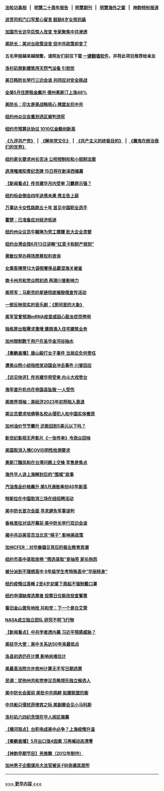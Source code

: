 #### [法轮功真相](https://github.com/gfw-breaker/truth/blob/master/README.md?t=0) &nbsp;&nbsp;|&nbsp;&nbsp; [明慧二十周年报告](https://github.com/gfw-breaker/mh-reports/blob/master/README.md?t=0) &nbsp;&nbsp;|&nbsp;&nbsp;[明慧期刊](https://github.com/gfw-breaker/mh-qikan) &nbsp;&nbsp;|&nbsp;&nbsp; [明慧海外之窗](https://github.com/gfw-breaker/mh-news/blob/master/README.md?t=0) &nbsp;&nbsp;|&nbsp;&nbsp; [神韵特别报道](https://github.com/gfw-breaker/mh-news/blob/master/shenyun.md?t=0)
#### [送货司机门口写爱心留言 鼓励8岁女孩抗癌](../pages/nsc412/n13756959.md?t=06120051) 
#### [加国市长访华后惊人改变 专家聚焦中共渗透](../pages/nsc412/n13757250.md?t=06120051) 
#### [美防长：美对台政策没变 但中共政策却变了](../pages/nsc412/n13757281.md?t=06120051) 
#### 五毛举报越来越频繁，请网友们前往下载 [一键翻墙软件](https://github.com/gfw-breaker/ssr-accounts)，并将此项目推荐给亲友
#### [洛杉矶禁新建筑用天然气设备 引担忧](../pages/nsc412/n13756969.md?t=06120051) 
#### [美日韩防长举行三边会谈 共同应对安全挑战](../pages/nsc412/n13757125.md?t=06120051) 
#### [全美5月住房租金飙升 德州奥斯汀上涨48%](../pages/nsc412/n13756873.md?t=06120051) 
#### [美防长：印太是美战略核心 携盟友抗中共](../pages/nsc412/n13757037.md?t=06120051) 
#### [纽约州众议会重划选区被判违宪](../pages/nsc412/n13756995.md?t=06120051) 
#### [纽约市预算达协议 1010亿金额创新高](../pages/nsc412/n13756993.md?t=06120051) 
#### [《九评共产党》](https://github.com/begood0513/9ping.md/blob/master/README.md) &nbsp;|&nbsp; [《解体党文化》](../../../../jtdwh.md/blob/master/README.md)  &nbsp;|&nbsp; [《共产主义的终极目的》](../../../../gczydzjmd.md/blob/master/README.md) &nbsp;|&nbsp; [《魔鬼在统治我们的世界》](../../../../mgztzwmdsj.md/blob/master/README.md) 
#### [纽约家长要求州长否决 公校控制权和小班制法案](../pages/nsc412/n13757014.md?t=06120051) 
#### [逃港罹难知青纪念碑 15日将在新泽西揭幕](../pages/nsc412/n13757028.md?t=06120051) 
#### [【新闻看点】传肖建华月内受审 习霸屏示强？](../pages/nsc412/n13756863.md?t=06120051) 
#### [纽约标会倒会四年追债未果 债主告上庭](../pages/nsc412/n13756991.md?t=06120051) 
#### [万事达卡女性路跑五十年 首见中国职业选手](../pages/nsc412/n13757019.md?t=06120051) 
#### [霍楚：已准备应对经济低迷](../pages/nsc412/n13757023.md?t=06120051) 
#### [纽约州众议员牛毓琳为劳工撑腰 批大企业贪婪](../pages/nsc412/n13757025.md?t=06120051) 
#### [纽约台湾会馆6月13日讲解“红蓝卡和财产规划”](../pages/nsc412/n13757031.md?t=06120051) 
#### [黄敏仪举办两场房屋权利咨询](../pages/nsc412/n13757032.md?t=06120051) 
#### [女乘客携带12大袋假奢侈品蒙混海关被查](../pages/nsc412/n13757034.md?t=06120051) 
#### [南卡州共和党众院初选 再测川普影响力](../pages/nsc412/n13756824.md?t=06120051) 
#### [美将军：马斯克的星链彻底摧毁俄宣传活动](../pages/nsc412/n13756893.md?t=06120051) 
#### [一部反映现实的音乐剧：《房间里的大象》](../pages/nsc412/n13756933.md?t=06120051) 
#### [美军官曾预测mRNA疫苗或因心脏炎症而停用](../pages/nsc412/n13756875.md?t=06120051) 
#### [独栋房出租需求激增 建商涌入住宅建筑业务](../pages/nsc412/n13756830.md?t=06120051) 
#### [加州限制数千用户在圣华金河谷抽水](../pages/nsc412/n13756872.md?t=06120051) 
#### [【秦鹏直播】唐山殴打女子事件 当局应负何责任](../pages/nsc412/n13756831.md?t=06120051) 
#### [遭美众院小组指控发动国会冲击事件 川普回应](../pages/nsc412/n13756742.md?t=06120051) 
#### [【远见快评】传肖建华将受审 内斗大戏登台](../pages/nsc412/n13756829.md?t=06120051) 
#### [海军直升机也在帝国县坠毁 一人受伤](../pages/nsc412/n13756848.md?t=06120051) 
#### [美商界领袖：美经济2023年初将陷入衰退](../pages/nsc412/n13756828.md?t=06120051) 
#### [美议员要求哈佛等名校从侵犯人权中国实体撤资](../pages/nsc412/n13756730.md?t=06120051) 
#### [加州油价节节攀升 还能回到5美元以下吗？](../pages/nsc412/n13756819.md?t=06120051) 
#### [新世纪影视无声影片《一张传单》令观众回味](../pages/nsc412/n13756804.md?t=06120051) 
#### [美国取消入境COVID阴性检测要求](../pages/nsc412/n13756761.md?t=06120051) 
#### [奥斯汀魏凤和在台湾问题上交锋 军售是焦点](../pages/nsc412/n13756729.md?t=06120051) 
#### [海外华人讲上海解封后的“围城”故事](../pages/nsc412/n13755257.md?t=06120051) 
#### [汽油食品价格飙升 美5月通胀率创40年新高](../pages/nsc412/n13756708.md?t=06120051) 
#### [特斯拉在中国取消三场在线招聘活动](../pages/nsc412/n13756628.md?t=06120051) 
#### [美中防长首次会面 寻求避免军事误判](../pages/nsc412/n13756558.md?t=06120051) 
#### [香格里拉对话开幕前 美中防长举行双边会谈](../pages/nsc412/n13756513.md?t=06120051) 
#### [揭中共迫美官员当北京“棋子” 影响美政策](../pages/nsc412/n13756162.md?t=06120051) 
#### [加州CFER：对华裔偏见背后的极左教育思潮](../pages/nsc412/n13756397.md?t=06120051) 
#### [纽约市高中录取放榜 “筛选录取”变抽签 家长抱怨](../pages/nsc412/n13756284.md?t=06120051) 
#### [被分派到不理想高中 9年级学生考特殊高中“华丽转身”](../pages/nsc412/n13756282.md?t=06120051) 
#### [纽约疫情过高峰 2至4岁幼童下周起不强制戴口罩](../pages/nsc412/n13756289.md?t=06120051) 
#### [纽约申请缺席选票者 投票日仅能改投宣誓票](../pages/nsc412/n13756298.md?t=06120051) 
#### [看旧金山罢免地检 共和党：下一个是白艾荣](../pages/nsc412/n13756296.md?t=06120051) 
#### [NASA成立独立团队 研究不明飞行物](../pages/nsc412/n13756316.md?t=06120051) 
#### [【新闻看点】中共学者透内幕 习近平预感威胁？](../pages/nsc412/n13755958.md?t=06120051) 
#### [美驻华大使：美中关系达50年来最低点](../pages/nsc412/n13756184.md?t=06120051) 
#### [洛县初选仍在计票 影响尚难估计](../pages/nsc412/n13756209.md?t=06120051) 
#### [美最高法院允许宾州计算无手写日期选票](../pages/nsc412/n13756225.md?t=06120051) 
#### [民调：犹他州共和党参议员略领先独立候选人](../pages/nsc412/n13756103.md?t=06120051) 
#### [美中防长会面前 美批中共挑衅 拟建联盟抗衡](../pages/nsc412/n13755925.md?t=06120051) 
#### [中共船只侵扰菲律宾之际 美副卿会见小马科斯](../pages/nsc412/n13755986.md?t=06120051) 
#### [洛杉矶六四纪念馆在华人闹区揭幕](../pages/nsc412/n13756200.md?t=06120051) 
#### [【横河观点】台积电成美中必争？上海疫情升温](../pages/nsc412/n13756147.md?t=06120051) 
#### [【秦鹏直播】5月出口涨4因素 习再喊动态清零](../pages/nsc412/n13756107.md?t=06120051) 
#### [【神韵早期节目】羌族舞（2012年制作）](../pages/nsc412/n13756033.md?t=06120051) 
#### [加州男子企图谋杀大法官被诉 FBI突袭其居所](../pages/nsc412/n13756052.md?t=06120051) 

----
#### [ >>> 更早内容 <<< ](../indexes/nsc412-earlier.md)

